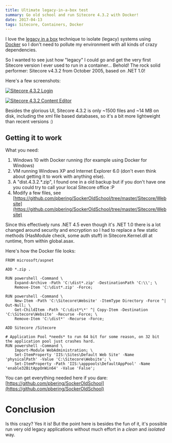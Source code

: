 ```yaml
---
title: Ultimate legacy-in-a-box test
summary: Go old school and run Sitecore 4.3.2 with Docker!
date: 2017-04-13
tags: Sitecore, Containers, Docker
---
```


I love the [legacy in a box](https://www.thoughtworks.com/radar/techniques/legacy-in-a-box) technique to isolate (legacy) systems 
using [Docker](/tags/docker) so I don't need to pollute my environment with all kinds of crazy dependencies.

So I wanted to see just how "legacy" I could go and get the very first Sitecore version I ever used to run in a 
container... Behold! The rock solid performer: Sitecore v4.3.2 from October 2005, based on .NET 1.0!

Here's a few screenshots:

[![Sitecore 4.3.2 Login](/content/images/sitecore432-login.png)](/content/images/sitecore432-login.png)

[![Sitecore 4.3.2 Content Editor](/content/images/sitecore432-contenteditor.png)](/content/images/sitecore432-contenteditor.png)

Besides the glorious UI, Sitecore 4.3.2 is only ~1500 files and ~14 MB on disk, including the xml file based databases, so it's a bit more lightweight than recent versions :)

## Getting it to work

What you need:

1. Windows 10 with Docker running (for example using Docker for Windows)
1. VM running Windows XP and Internet Explorer 6.0 (don't even think about getting it to work with anything else).
1. A "dist.4.3.2.*.zip", I found one in a old backup but if you don't have one you could try to call your local Sitecore office :P
1. Modify a few files, see [https://github.com/pbering/SockerOldSchool/tree/master/Sitecore/Website](https://github.com/pbering/SockerOldSchool/tree/master/Sitecore/Website)

Since this effectively runs .NET 4.5 even though it's .NET 1.0 there is a lot changed around security and encryption so I had to replace a few static methods (HasModule check, some auth stuff) in Sitecore.Kernel.dll at runtime, from within global.asax.

Here's how the Docker file looks:

````docker
FROM microsoft/aspnet

ADD *.zip .

RUN powershell -Command \
    Expand-Archive -Path 'C:\dist*.zip' -DestinationPath 'C:\\'; \
    Remove-Item 'C:\dist*.zip' -Force;

RUN powershell -Command \    
    New-Item -Path 'C:\Sitecore\Website' -ItemType Directory -Force ^| Out-Null; \
    Get-ChildItem -Path 'C:\dist*\*' ^| Copy-Item -Destination 'C:\Sitecore\Website' -Recurse -Force; \
    Remove-Item 'C:\dist*' -Recurse -Force; 

ADD Sitecore /Sitecore

# Application Pool *needs* to run 64 bit for some reason, on 32 bit the application pool just crashes hard.
RUN powershell -Command \
    Import-Module WebAdministration; \
    Set-ItemProperty 'IIS:\Sites\Default Web Site' -Name 'physicalPath' -Value 'C:\Sitecore\Website'; \
    Set-ItemProperty -Path 'IIS:\apppools\DefaultAppPool' -Name 'enable32BitAppOnWin64' -Value 'False';
````

You can get everything needed here if you dare: [https://github.com/pbering/SockerOldSchool](https://github.com/pbering/SockerOldSchool)

# Conclusion

Is this crazy? Yes it is! But the point here is besides the fun of it, it's possible run very old legacy applications without much effort in a *clean* and *isolated* way.

